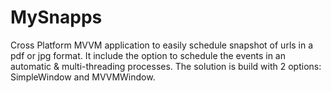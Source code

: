 # MySnapps
Cross Platform MVVM application to easily schedule snapshot of urls in a pdf or jpg format. It include the option to schedule the events in an automatic &amp; multi-threading processes. The solution is build with 2 options: SimpleWindow and MVVMWindow.
